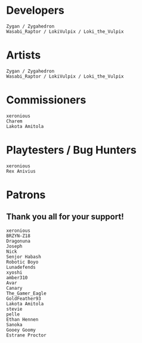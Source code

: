 # Developers
	Zygan / Zygahedron
	Wasabi_Raptor / LokiVulpix / Loki_the_Vulpix

# Artists
	Zygan / Zygahedron
	Wasabi_Raptor / LokiVulpix / Loki_the_Vulpix

# Commissioners
	xeronious
	Charem
	Lakota Amitola

# Playtesters / Bug Hunters
	xeronious
	Rex Anivius

# Patrons
## Thank you all for your support!
	xeronious
	BRZYN-Z18
	Dragonuna
	Joseph
	Nick
	Senjor Habash
	Robotic Boyo
	Lunadefends
	xyoshi
	amber310
	Avar
	Canary
	The_Gamer_Eagle
	GoldFeather93
	Lakota Amitola
	stevie
	pelle
	Ethan Hennen
	Sanoka
	Gooey Goomy
	Estrane Proctor

